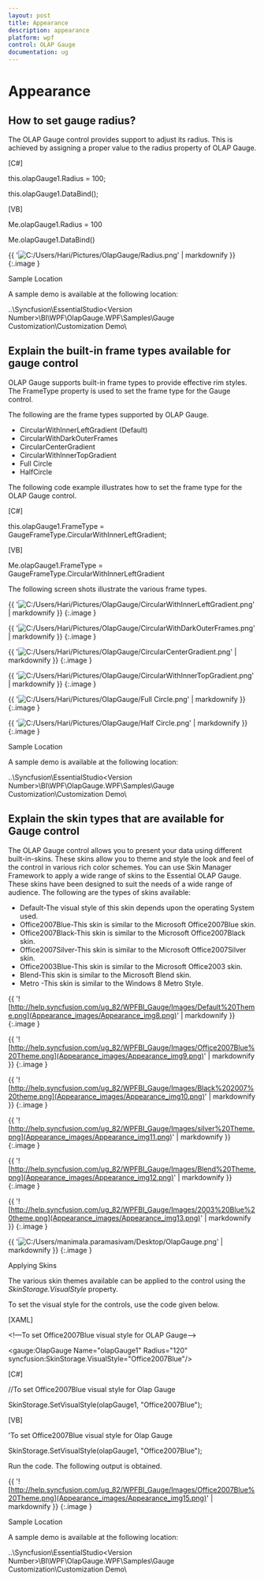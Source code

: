 ```yaml
---
layout: post
title: Appearance
description: appearance
platform: wpf
control: OLAP Gauge
documentation: ug
---
```


# Appearance

## How to set gauge radius?

The OLAP Gauge control provides support to adjust its radius. This is achieved by assigning a proper value to the radius property of OLAP Gauge.

[C#]



this.olapGauge1.Radius = 100;

this.olapGauge1.DataBind();



[VB]



Me.olapGauge1.Radius = 100

Me.olapGauge1.DataBind()



{{ '![C:/Users/Hari/Pictures/OlapGauge/Radius.png](Appearance_images/Appearance_img1.png)' | markdownify }}
{:.image }


Sample Location

A sample demo is available at the following location:

..\Syncfusion\EssentialStudio\<Version Number>\BI\WPF\OlapGauge.WPF\Samples\Gauge Customization\Customization Demo\

## Explain the built-in frame types available for gauge control

OLAP Gauge supports built-in frame types to provide effective rim styles. The FrameType property is used to set the frame type for the Gauge control.

The following are the frame types supported by OLAP Gauge. 

* CircularWithInnerLeftGradient (Default)
* CircularWithDarkOuterFrames
* CircularCenterGradient
* CircularWithInnerTopGradient
* Full Circle 
* HalfCircle 



The following code example illustrates how to set the frame type for the OLAP Gauge control.

[C#]



this.olapGauge1.FrameType = GaugeFrameType.CircularWithInnerLeftGradient;



[VB]



Me.olapGauge1.FrameType = GaugeFrameType.CircularWithInnerLeftGradient



The following screen shots illustrate the various frame types.

{{ '![C:/Users/Hari/Pictures/OlapGauge/CircularWithInnerLeftGradient.png](Appearance_images/Appearance_img2.png)' | markdownify }}
{:.image }


{{ '![C:/Users/Hari/Pictures/OlapGauge/CircularWithDarkOuterFrames.png](Appearance_images/Appearance_img3.png)' | markdownify }}
{:.image }




{{ '![C:/Users/Hari/Pictures/OlapGauge/CircularCenterGradient.png](Appearance_images/Appearance_img4.png)' | markdownify }}
{:.image }


{{ '![C:/Users/Hari/Pictures/OlapGauge/CircularWithInnerTopGradient.png](Appearance_images/Appearance_img5.png)' | markdownify }}
{:.image }


{{ '![C:/Users/Hari/Pictures/OlapGauge/Full Circle.png](Appearance_images/Appearance_img6.png)' | markdownify }}
{:.image }




{{ '![C:/Users/Hari/Pictures/OlapGauge/Half Circle.png](Appearance_images/Appearance_img7.png)' | markdownify }}
{:.image }


Sample Location

A sample demo is available at the following location:

..\Syncfusion\EssentialStudio\<Version Number>\BI\WPF\OlapGauge.WPF\Samples\Gauge Customization\Customization Demo\

## Explain the skin types that are available for Gauge control

The OLAP Gauge control allows you to present your data using different built-in-skins. These skins allow you to theme and style the look and feel of the control in various rich color schemes. You can use Skin Manager Framework to apply a wide range of skins to the Essential OLAP Gauge. These skins have been designed to suit the needs of a wide range of audience. The following are the types of skins available:

* Default-The visual style of this skin depends upon the operating System used. 
* Office2007Blue-This skin is similar to the Microsoft Office2007Blue skin. 
* Office2007Black-This skin is similar to the Microsoft Office2007Black skin. 
* Office2007Silver-This skin is similar to the Microsoft Office2007Silver skin. 
* Office2003Blue-This skin is similar to the Microsoft Office2003 skin. 
* Blend-This skin is similar to the Microsoft Blend skin. 
* Metro -This skin is similar to the Windows 8 Metro Style.



{{ '![http://help.syncfusion.com/ug_82/WPFBI_Gauge/Images/Default%20Theme.png](Appearance_images/Appearance_img8.png)' | markdownify }}
{:.image }


{{ '![http://help.syncfusion.com/ug_82/WPFBI_Gauge/Images/Office2007Blue%20Theme.png](Appearance_images/Appearance_img9.png)' | markdownify }}
{:.image }


{{ '![http://help.syncfusion.com/ug_82/WPFBI_Gauge/Images/Black%202007%20theme.png](Appearance_images/Appearance_img10.png)' | markdownify }}
{:.image }


{{ '![http://help.syncfusion.com/ug_82/WPFBI_Gauge/Images/silver%20Theme.png](Appearance_images/Appearance_img11.png)' | markdownify }}
{:.image }


{{ '![http://help.syncfusion.com/ug_82/WPFBI_Gauge/Images/Blend%20Theme.png](Appearance_images/Appearance_img12.png)' | markdownify }}
{:.image }


{{ '![http://help.syncfusion.com/ug_82/WPFBI_Gauge/Images/2003%20Blue%20theme.png](Appearance_images/Appearance_img13.png)' | markdownify }}
{:.image }


{{ '![C:/Users/manimala.paramasivam/Desktop/OlapGauge.png](Appearance_images/Appearance_img14.png)' | markdownify }}
{:.image }


Applying Skins

The various skin themes available can be applied to the control using the _SkinStorage.VisualStyle_ property. 

To set the visual style for the controls, use the code given below.

[XAML]



<!—To set Office2007Blue visual style for OLAP Gauge-->

<gauge:OlapGauge Name="olapGauge1" Radius="120" syncfusion:SkinStorage.VisualStyle="Office2007Blue"/>



[C#]



//To set Office2007Blue visual style for Olap Gauge

SkinStorage.SetVisualStyle(olapGauge1, "Office2007Blue");



[VB]



'To set Office2007Blue visual style for Olap Gauge

SkinStorage.SetVisualStyle(olapGauge1, "Office2007Blue");



Run the code. The following output is obtained.

{{ '![http://help.syncfusion.com/ug_82/WPFBI_Gauge/Images/Office2007Blue%20Theme.png](Appearance_images/Appearance_img15.png)' | markdownify }}
{:.image }


Sample Location

A sample demo is available at the following location:

..\Syncfusion\EssentialStudio\<Version Number>\BI\WPF\OlapGauge.WPF\Samples\Gauge Customization\Customization Demo\

